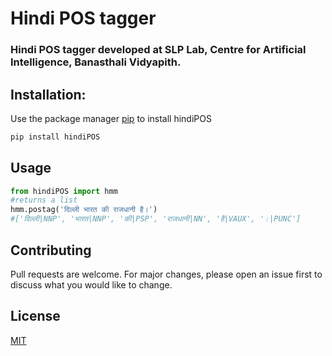 # Hindi POS tagger 

### Hindi POS tagger developed at SLP Lab, Centre for Artificial Intelligence, Banasthali Vidyapith.

## Installation:
Use the package manager [pip](https://pip.pypa.io/en/stable/) to install hindiPOS
```bash
pip install hindiPOS
```

## Usage
```python
from hindiPOS import hmm
#returns a list
hmm.postag('दिल्ली भारत की राजधानी है।')
#['दिल्ली|NNP', 'भारत|NNP', 'की|PSP', 'राजधानी|NN', 'है|VAUX', '।|PUNC']
```

## Contributing

Pull requests are welcome. For major changes, please open an issue first
to discuss what you would like to change.

## License
[MIT](https://choosealicense.com/licenses/mit/)